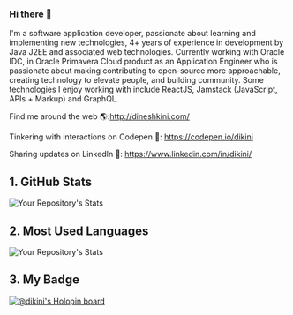 ### Hi there 👋

I'm a software application developer, passionate about learning and implementing new technologies, 4+ years of experience in development by Java J2EE and associated web technologies. Currently working with Oracle IDC, in Oracle Primavera Cloud product as an Application Engineer who is passionate about making contributing to open-source more approachable, creating technology to elevate people, and building community. Some technologies I enjoy working with include ReactJS, Jamstack (JavaScript, APIs + Markup) and GraphQL. 

Find me around the web 🌎:http://dineshkini.com/

Tinkering with interactions on Codepen 🏓: https://codepen.io/dikini

Sharing updates on LinkedIn 💼: https://www.linkedin.com/in/dikini/

## 1. GitHub Stats
![Your Repository's Stats](https://github-readme-stats.vercel.app/api?username=dinesh-07&show_icons=true)

## 2. Most Used Languages
![Your Repository's Stats](https://github-readme-stats.vercel.app/api/top-langs/?username=dinesh-07&theme=blue)

## 3. My Badge
[![@dikini's Holopin board](https://holopin.me/dikini)](https://holopin.io/@dikini)
